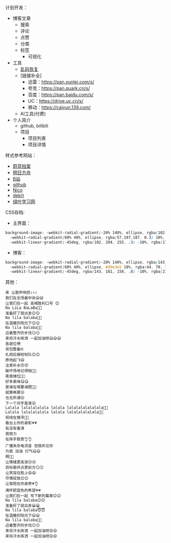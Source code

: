 计划开发：
- 博客文章
  - 搜索
  - 评论
  - 点赞
  - 分类
  - 标签
    - 可视化
- 工具
  - [乱码恢复](http://www.mytju.com/classCode/tools/messyCodeRecover.asp)
  - [链接补全]
    - 迅雷：https://pan.xunlei.com/s/
    - 夸克：https://pan.quark.cn/s/
    - 百度：https://pan.baidu.com/s/
    - UC：https://drive.uc.cn/s/
    - 移动：https://caiyun.139.com/
  - AI工具(付费)
- 个人简介
  - github, bilibili
  - 项目
    - 项目列表
    - 项目详情


样式参考网站：
- [蔚蓝档案](https://bluearchive-cn.com/)
- [明日方舟](https://ak.hypergryph.com/#world)
- [B站](https://www.bilibili.com/)
- [github](https://github.com/)
- [Nico](https://www.lozumi.com/)
- [dekrt](https://dekrt.cn/)
- [绿叶学习网](http://www.lvyestudy.com/)

CSS存档:
- 主界面：
```css
background-image: -webkit-radial-gradient(-20% 140%, ellipse, rgba(102, 204, 255, .2) 30%, rgba(178, 216, 232, .3) 50%),
  -webkit-radial-gradient(60% 40%, ellipse, rgba(57,197,187, 0.3) 10%, rgba(44, 70, 76, 0.1) 60%),
  -webkit-linear-gradient(-45deg, rgba(102, 204, 255, .3) -10%, rgba(178, 216, 232, .4) 80%);
```
- 博客：
```css
background-image: -webkit-radial-gradient(-20% 140%, ellipse, rgba(143, 192, 193, .6) 30%, rgba(255, 255, 227, 0) 50%),
  -webkit-radial-gradient(60% 40%, ellipse, #d9e3e5 10%, rgba(44, 70, 76, .0) 60%),
  -webkit-linear-gradient(-45deg, rgba(143, 181, 158, .8) -10%, rgba(213, 232, 211, .8) 80%);
```


其他：
```
来 让歌声响亮✌️✌️✌️
我们在全场最中央😃😃
让我们在一起 高喊胜利口号 😊
Na LiLa BaLaBa🥳🥳
准备好了就出发😊😊
Na lila balaba🥳🥳
在温暖的阳光下😉😉
Na lila balaba🥳🥳
迈着整齐的步伐😏😏
来将汗水挥洒 一起加油吧😃😃😃
各就位😎
背包整备🤓
礼炮后接啦啦队😊😊
原地起飞😄
注意补水😠😠
破坏场地记得赔😤😤
美食摊位🤩🤩
好多美味😋😋
是谁在喊要减肥🧐🧐
就算再累😒
也无所谓😒
下一个对手是谁😜
Lalala lalalalalala lalala lalalalalalalala🥳🥳
Lalala lalalalalala lalala lalalalalalala🥳🥳
视线在搜寻🧐🧐
看台上你的身影💗💗
有没有看清
我努力
在挥手致意👌👌
广播夹杂电流音 但我听见你
为我 加油 打气😃😃
啊🥳🥳
让情绪更高涨😒😒
目标是终点更前方😏😏
让笑容在脸上😄😄
尽情绽放😊😊
让我陪在你身旁💗👌
满怀蔚蓝色的希望💗💗
让我们在一起 写下新的篇章😊😊
Na lila balaba😊😊
准备好了就出发😀😀
Na lila balaba😇😇
在温暖的阳光下😃😃
Na lila balaba🙂🙂
迈着整齐的步伐😗😗
来将汗水挥洒 一起加油吧😝😝
来将汗水挥洒 一起加油吧😝😝
```